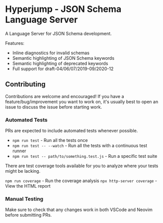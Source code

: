 # Hyperjump - JSON Schema Language Server

A Language Server for JSON Schema development.

Features:
* Inline diagnostics for invalid schemas
* Semantic highlighting of JSON Schema keywords
* Semantic highlighting of deprecated keywords
* Full support for draft-04/06/07/2019-09/2020-12

## Contributing

Contributions are welcome and encouraged! If you have a feature/bug/improvement
you want to work on, it's usually best to open an issue to discuss the issue
before starting work.

### Automated Tests

PRs are expected to include automated tests whenever possible.

* `npm run test` - Run all the tests once
* `npm run test -- --watch` - Run all the tests with a continuous test runner
* `npm run test -- path/to/something.test.js` - Run a specific test suite

There are test coverage tools available for you to analyze where your tests
might be lacking.

`npm run coverage` - Run the coverage analysis
`npx http-server coverage` - View the HTML report

### Manual Testing

Make sure to check that any changes work in both VSCode and Neovim before
submitting PRs.
